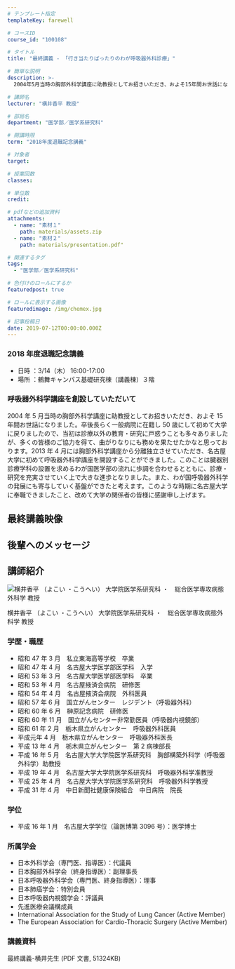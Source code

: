 ```yaml
---
# テンプレート指定
templateKey: farewell

# コースID
course_id: "100108"

# タイトル
title: "最終講義 - 「行き当たりばったりのわが呼吸器外科診療」"

# 簡単な説明
description: >-
  2004年5月当時の胸部外科学講座に助教授としてお招きいただき、およそ15年間お世話になりました。卒後長らく一般病院に在籍し50歳にして初めて大学に戻りましたので、当初は診療以外の教育・研究に戸惑うことも多々ありましたが、多くの皆様のご協力を得て、曲がりなりにも務めを果たせたかなと思っております。2013年4月には胸部外科学講座から分離独立させていただき、名古屋大学に初めて呼吸器外科学講座を開設することができました。このことは臓器別診療学科の設置を求めるわが国医学部の流れに歩調を合わせるとともに、診療・研究を充実させていく上で大きな進歩となりました。また、わが国呼吸器外科学の発展にも寄与していく基盤ができたと考えます。このような時期に名古屋大学に奉職できましたこと、改めて大学の関係者の皆様に感謝申し上げます。

# 講師名
lecturer: "横井香平 教授"

# 部局名
department: "医学部／医学系研究科"

# 開講時限
term: "2018年度退職記念講義"

# 対象者
target:

# 授業回数
classes:

# 単位数
credit:

# pdfなどの追加資料
attachments:
  - name: "素材１"
    path: materials/assets.zip
  - name: "素材２"
    path: materials/presentation.pdf"

# 関連するタグ
tags:
  - "医学部／医学系研究科"

# 色付けのロールにするか
featuredpost: true

# ロールに表示する画像
featuredimage: /img/chemex.jpg

# 記事投稿日
date: 2019-07-12T00:00:00.000Z
---
```


### 2018 年度退職記念講義

- 日時 ：3/14（木） 16:00-17:00
- 場所 ：鶴舞キャンパス基礎研究棟（講義棟）３階

### 呼吸器外科学講座を創設していただいて

2004 年 5 月当時の胸部外科学講座に助教授としてお招きいただき、およそ 15 年間お世話になりました。卒後長らく一般病院に在籍し 50 歳にして初めて大学に戻りましたので、当初は診療以外の教育・研究に戸惑うことも多々ありましたが、多くの皆様のご協力を得て、曲がりなりにも務めを果たせたかなと思っております。2013 年 4 月には胸部外科学講座から分離独立させていただき、名古屋大学に初めて呼吸器外科学講座を開設することができました。このことは臓器別診療学科の設置を求めるわが国医学部の流れに歩調を合わせるとともに、診療・研究を充実させていく上で大きな進歩となりました。また、わが国呼吸器外科学の発展にも寄与していく基盤ができたと考えます。このような時期に名古屋大学に奉職できましたこと、改めて大学の関係者の皆様に感謝申し上げます。

## 最終講義映像

## 後輩へのメッセージ

## 講師紹介

![横井香平 （よこい ・こうへい） 大学院医学系研究科 ・　総合医学専攻病態外科学 教授](./img/kouhei_yokoi_2.jpg)

横井香平 （よこい ・こうへい） 大学院医学系研究科 ・　総合医学専攻病態外科学 教授

### 学歴・職歴

- 昭和 47 年 3 月　私立東海高等学校　卒業
- 昭和 47 年 4 月　名古屋大学医学部医学科　入学
- 昭和 53 年 3 月　名古屋大学医学部医学科　卒業
- 昭和 53 年 4 月　名古屋掖済会病院　研修医
- 昭和 54 年 4 月　名古屋掖済会病院　外科医員
- 昭和 57 年 6 月　国立がんセンター　レジデント（呼吸器外科）
- 昭和 60 年 6 月　榊原記念病院　研修医
- 昭和 60 年 11 月　国立がんセンター非常勤医員（呼吸器内視鏡部）
- 昭和 61 年 2 月　栃木県立がんセンター　呼吸器外科医員
- 平成元年 4 月　栃木県立がんセンター　呼吸器外科医長
- 平成 13 年 4 月　栃木県立がんセンター　第 2 病棟部長
- 平成 16 年 5 月　名古屋大学大学院医学系研究科　胸部構築外科学（呼吸器外科学）助教授
- 平成 19 年 4 月　名古屋大学大学院医学系研究科　呼吸器外科学准教授
- 平成 25 年 4 月　名古屋大学大学院医学系研究科　呼吸器外科学教授
- 平成 31 年 4 月　中日新聞社健康保険組合　中日病院　院長

### 学位

- 平成 16 年 1 月　名古屋大学学位（論医博第 3096 号）：医学博士

### 所属学会

- 日本外科学会（専門医、指導医）：代議員
- 日本胸部外科学会（終身指導医）：副理事長
- 日本呼吸器外科学会（専門医、終身指導医）：理事
- 日本肺癌学会：特別会員
- 日本呼吸器内視鏡学会：評議員
- 先進医療会議構成員
- International Association for the Study of Lung Cancer (Active Member)
- The European Association for Cardio-Thoracic Surgery (Active Member)

### 講義資料

最終講義-横井先生 (PDF 文書, 51324KB)
